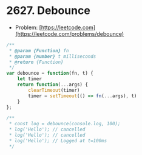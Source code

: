 # 2627. Debounce

- Problem: [https://leetcode.com](https://leetcode.com/problems/debounce)

```javascript
/**
 * @param {Function} fn
 * @param {number} t milliseconds
 * @return {Function}
 */
var debounce = function(fn, t) {
    let timer 
    return function(...args) {
        clearTimeout(timer)
        timer = setTimeout(() => fn(...args), t)
    }
};

/**
 * const log = debounce(console.log, 100);
 * log('Hello'); // cancelled
 * log('Hello'); // cancelled
 * log('Hello'); // Logged at t=100ms
 */
```